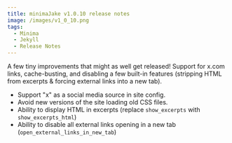 ```yaml
---
title: minimaJake v1.0.10 release notes
image: /images/v1_0_10.png
tags:
  - Minima
  - Jekyll
  - Release Notes
---
```


A few tiny improvements that might as well get released! Support for x.com links, cache-busting, and disabling a few built-in features (stripping HTML from excerpts & forcing external links into a new tab).

- Support "x" as a social media source in site config.
- Avoid new versions of the site loading old CSS files.
- Ability to display HTML in excerpts (replace `show_excerpts` with `show_excerpts_html`)
- Ability to disable all external links opening in a new tab (`open_external_links_in_new_tab`)
